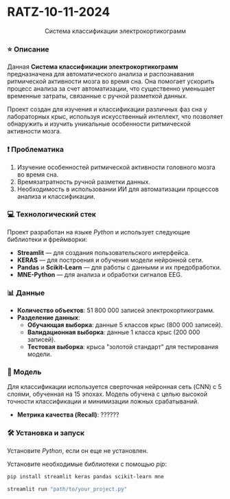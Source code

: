 # RATZ-10-11-2024

<div align="center">Система классификации электрокортикограмм</div>

### ⭐ Описание

Данная **Система классификации электрокортикограмм** предназначена для автоматического анализа и распознавания ритмической активности мозга во время сна. Она помогает ускорить процесс анализа за счет автоматизации, что существенно уменьшает временные затраты, связанные с ручной разметкой данных.

Проект создан для изучения и классификации различных фаз сна у лабораторных крыс, используя искусственный интеллект, что позволяет обнаружить и изучить уникальные особенности ритмической активности мозга.

### ❗ Проблематика

1. Изучение особенностей ритмической активности головного мозга во время сна.
2. Времязатратность ручной разметки данных.
3. Необходимость в использовании ИИ для автоматизации процессов анализа и классификации.

### 💻 Технологический стек

Проект разработан на языке *Python* и использует следующие библиотеки и фреймворки:
- **Streamlit** — для создания пользовательского интерфейса.
- **KERAS** — для построения и обучения модели нейронной сети.
- **Pandas** и **Scikit-Learn** — для работы с данными и их предобработки.
- **MNE-Python** — для анализа и обработки сигналов EEG.

### 📊 Данные

- **Количество объектов**: 51 800 000 записей электрокортикограмм.
- **Разделение данных**:
  - **Обучающая выборка**: данные 5 классов крыс (800 000 записей).
  - **Валидационная выборка**: данные 1 класса крыс (200 000 записей).
  - **Тестовая выборка**: крыса "золотой стандарт" для тестирования модели.
  
### 🤖 Модель

Для классификации используется сверточная нейронная сеть (CNN) с 5 слоями, обученная на 15 эпохах. Модель обучена с целью высокой точности классификации и минимизации ложных срабатываний.

- **Метрика качества (Recall)**: ??????

### 🛠️ Установка и запуск

Установите *Python*, если он еще не установлен.

Установите необходимые библиотеки с помощью *pip*:
```bash
pip install streamlit keras pandas scikit-learn mne

streamlit run "path/to/your_project.py"
